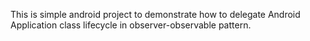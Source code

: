This is simple android project to demonstrate how to delegate 
Android Application class lifecycle in observer-observable pattern.